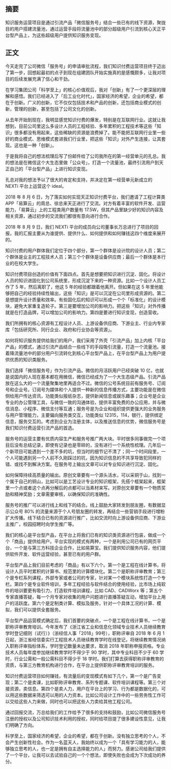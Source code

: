 ## 摘要

知识服务运营项目是通过引流产品「微信服务号」结合一些已有的线下资源，聚拢目的用户搭建流量池，通过运营手段将流量池中的部分超级用户引流到核心天正平台型产品上，为这些超级用户提供知识服务变现。

## 正文

今天走完了公司微信「服务号」的申请审批流程，我们知识付费运营项目终于迈出了第一步，回想起最初的点子到现在组建团队开始实施真的是感慨颇多，让我对项目的后续发展充满了信心和干劲。

在学习集团公司「科学至上」的核心价值观后，我对「创新」有了一个更深层的理解和感悟。我们已经进入了「后工业化时代」，国家经济的希望，企业的希望，都在于创新。广义的创新，它不仅仅包括技术和产品的创新，还包括商业模式的创新，管理的创新，甚至包括了公司文化的创新。

从去年开始到现在，我明显感觉知识付费的爆发，特别是在互联网行业。这就让我想到，目前公司里这么多设计人员的工程经验、多年累积的工程技术等这些「知识」很多都没有用起来，这些稀缺的资源是浪费掉了。能不能把互联网行业里一些好的商业模式、思维模式套进我们行业里，把这些「知识」对外产生连接，让其套现。这也是一种「创新」。

于是我将自己的想法梳理后写了份邮件给了公司我所在的第一经营单元的孔总。我的想法是在微信这个大生态里做「公众号」，打造一个流量池，最终引流用户到天正自己的「平台型产品」上进行知识变现。

孔总对我的想法予以了很大的肯定和支持，并决定在第一经营单元新成立的 NEXTi 平台上运营这个 ideal。

2018 年 8 月 6 日，为了落实如何实现天正知识付费平台，我们邀请了工程计算类 APP「易算云」的周总、徐总来天正进行了交流。对方有着丰富的软件开发、运营能力，「易算云」上的工程类用户数量有 17.5W，但其产品里缺少好的知识内容及相关资源，通过初步的交流我们都很有意向进行合作。

2018 年 8 月 9 日，我们 NEXTi 平台的成员向公司董事长万总进行了项目的回报，我的汇报主要从为谁提供、提供什么、如何提供和如何赚钱这四个维度来展开的。

知识付费的用户群体我们定位于四个部分，第一个群体是设计院的设计人员；第二个群体是业主的工程技术人员；第三个个群体是设备供应商；最后一个群体是本行业的在校大学生。

知识付费项目创造的价值有下面四点。首先是想要把知识进行沉淀、固化。将设计人员的知识进固化到公司系统里，形成沉淀下来的一种资源。比如一个设计人员工作了 5 年，然后离职了，他这 5 年的经验都跟着他离开。但如果在这 5 年里他能够把自己的经验持续性输出，这些「知识」是可以沉淀在公司里形成资源的。第二是想提升设计质量和效率。有些固化后的知识可以形成一个个「标准化」的设计模块，避免大家重复造轮子。第三是要增加公司的影响力。把这些「知识」对外传播就是在打造品牌，可以增加公司的影响力。第四是要进行知识变现，创造营收。

我们所拥有的核心资源有工程设计人员、上游设备供应商、下游业主、行业内专家库「包括研究所、同行企业、政府和行业协会等资源」。

如何将知识服务提供给我们的用户，我们采用了外壳「引流产品」加上内核「平台产品」的模式，通过引流产品结合一些线下的手段吸引流量，打造一个流量池。接着降流量池中的部分用户引流转化到核心平台型产品上，在平台型产品上为用户提供优质的知识类服务。

我们选择「微信服务号」作为引流产品。微信的月活跃用户已经突破 10 亿，也就是说国内的人现在基本都在用微信，微信已经成为了一个大生态级产品。引流产品放在这么大的一个流量聚集地里再适合不过。微信的公号系统目前有服务号、订阅号和企业号。订阅号为媒体和个人提供一种新的信息传播方式，主要功能是在微信侧给用户传达资讯，功能类似报纸杂志，提供新闻信息或娱乐趣事；企业号是企业专业的办公管理工具，与微信一致的沟通体验，提供丰富免费的办公应用，并与微信消息、小程序、微信支付等互通；服务号是为企业和组织提供更强大的业务服务与用户管理能力，主要偏向服务类交互，功能类似 12315，114，银行，提供绑定信息，服务交互的。考虑到企业为注册主体，以及推送信息的优势，微信服务号是我们知识付费运营引流产品的首选。

服务号的运营主要有优质内容生产和服务号推广两大块。平时很多同事做完一个项目后没有总结记录，即使有记录也是零碎的，没有进行一个系统性梳理。几年后一个新项目可能遇到一个差不多的坑，但当时的细节记不清了；同一个时间段里，一个人可能遇到另一个人前不久刚踩过的坑，因为知识信息的不共享导致犯同样的错、或找不到解决方案。在服务号上输出文章可以对专业知识进行沉淀、固化。

如何保障持续高质量的输出。原创文章要有一个源头活水，可以采铜于山，找到一个属于自己的铜山，比如可以是工艺设计专业的知识框架，先搭个框架起来，框架里一个点或者这个点再分解后的点都可以当素材来写。对原创文章要有一个物质奖励和精神奖励；文章需要审核，以确保知识的准确性。

服务号的推广可以进行线上和线下的结合。线上鼓励大家转发到朋友圈，有数据显示公众号 80% 的流量来源于个人号朋友圈的转发，再结合一些营销手段进行增粉扩大传播。线下结合已有的资源进行推广，比如交流时向上游设备供应商、下游业主推广，校园招聘时向学生推广等。

我们的核心是平台型产品，在平台上将我们已有的知识类资源进行包装，做成一个个「商品」提供给用户。平台实现的模式有两种，一个是利用公司已有的网页平台，一个是与第三方科技企业合作，比如易算宝。我们提供知识服务内容，他们提供软件开发、软件运营经验，甚至已有的用户群。

平台型产品上我们目前考虑的「商品」有以下六个。第一个是工程在线计算书，将设计人员平时累积的计算书、规范里的计算模块化。第二个是职称评审教育；第三个是专栏系列课程，外部专家或者公司的专家，针对某一个模块系统性打造一个专栏。第四个是专业软件培训，多年工程经验与软件结合的使用经验，比市场上纯软件的培训要更有吸引力，打造软件培训课程，比如 CAD、CADWorx 等；第五个专家直播答疑，每一个月专家对收集的用户问题进行直播答疑互动，增加平台上用户的活跃度。第六个是定制类计算、模拟及服务，针对一个具体工况的计算、模拟，我们可以提供全套服务。

平台型产品运营模式确定后，我们首要的突破点，一个是工程在线计算书，一个是职称评审教育培训。今年发布了《浙江省工业和信息化领域专业技术人员继续教育学时登记细则（试行）》（浙经信人事「2018」99号），职称评审自 2018 年 6 月 1 日起，浙江省经信委实行工程技术人员继续教育学时在线登记，将继续教育情况纳入职称评审指标体系，学时登记数量未达要求，取消 2018 年职称申报资格。专业技术人员每年度参加继续教育学时不得少于 90 学时，其中专业科目不少于 60 学时，行业公需和一般公需科目不得少于 18 学时。我们打算去获得职称评审教育的资质，与第三方教育机构进行合作，在平台上提供职称评审教育培训的服务。

知识付费运营项目如何赚钱，有流量后的变现模式有如下几个，第一个是广告变现；第二个是卖课，比如职称评审教育、系列专题课、软件培训课程等。第三个对接资源，卖信息。第四个是卖人力，用户在平台上的学习、行为都是数据化的，可以用这些数据来筛选可以用的人力资本。比如公司设计工作中的一些劳务性工作可以交给这些人力来做，同时也可以把这些人力卖给其他工程公司。

通过回报交流，万总给我们的工作给予了很多的支持和鼓励，比如公司微信服务号注册的授权以及公司知识技术利用的授权，同时给项目提了很多建设性意见，让我们明确了方向。

科学至上，国家经济的希望，企业的希望，都在于创新。没有独立思考的个人，不会产生创新性社会。作为一名蓝天人，我始终以成为一个「具有学习能力的人，能够独立思考的人，也一定是拥有自主选择能力的人」而努力。感谢公司给我们提供了一个平台，让我可以去试验自己的一个个想法，即使失败也会成为下次成功的养分。


